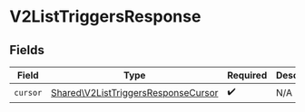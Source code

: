 # V2ListTriggersResponse


## Fields

| Field                                                                                      | Type                                                                                       | Required                                                                                   | Description                                                                                |
| ------------------------------------------------------------------------------------------ | ------------------------------------------------------------------------------------------ | ------------------------------------------------------------------------------------------ | ------------------------------------------------------------------------------------------ |
| `cursor`                                                                                   | [Shared\V2ListTriggersResponseCursor](../../Models/Shared/V2ListTriggersResponseCursor.md) | :heavy_check_mark:                                                                         | N/A                                                                                        |
